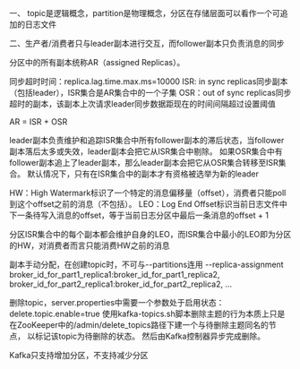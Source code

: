 一、 topic是逻辑概念，partition是物理概念，分区在存储层面可以看作一个可追加的日志文件

二、生产者/消费者只与leader副本进行交互，而follower副本只负责消息的同步

分区中的所有副本统称AR（assigned Replicas）。

同步超时时间：replica.lag.time.max.ms=10000
ISR: in sync replicas同步副本（包括leader），ISR集合是AR集合中的一个子集
OSR：out of sync replicas同步超时的副本，该副本上次请求leader同步数据距现在的时间间隔超过设置阈值

AR = ISR + OSR

leader副本负责维护和追踪ISR集合中所有follower副本的滞后状态，当follower副本落后太多或失效，leader副本会把它从ISR集合中剔除。
如果OSR集合中有follower副本追上了leader副本，那么leader副本会把它从OSR集合转移至ISR集合。
默认情况下，只有在ISR集合中的副本才有资格被选举为新的leader



HW：High Watermark标识了一个特定的消息偏移量（offset），消费者只能poll到这个offset之前的消息（不包括）。
LEO：Log End Offset标识当前日志文件中下一条待写入消息的offset，等于当前日志分区中最后一条消息的offset + 1

分区ISR集合中的每个副本都会维护自身的LEO，而ISR集合中最小的LEO即为分区的HW，对消费者而言只能消费HW之前的消息



副本手动分配，在创建topic时，不可与--partitions连用
--replica-assignment broker_id_for_part1_replica1:broker_id_for_part1_replica2,
                     broker_id_for_part2_replica1:broker_id_for_part2_replica2, ...


删除topic，server.properties中需要一个参数处于启用状态： delete.topic.enable=true
使用kafka-topics.sh脚本删除主题的行为本质上只是在ZooKeeper中的/admin/delete_topics路径下建一个与待删除主题同名的节点，
以标记该topic为待删除的状态。
然后由Kafka控制器异步完成删除。


Kafka只支持增加分区，不支持减少分区